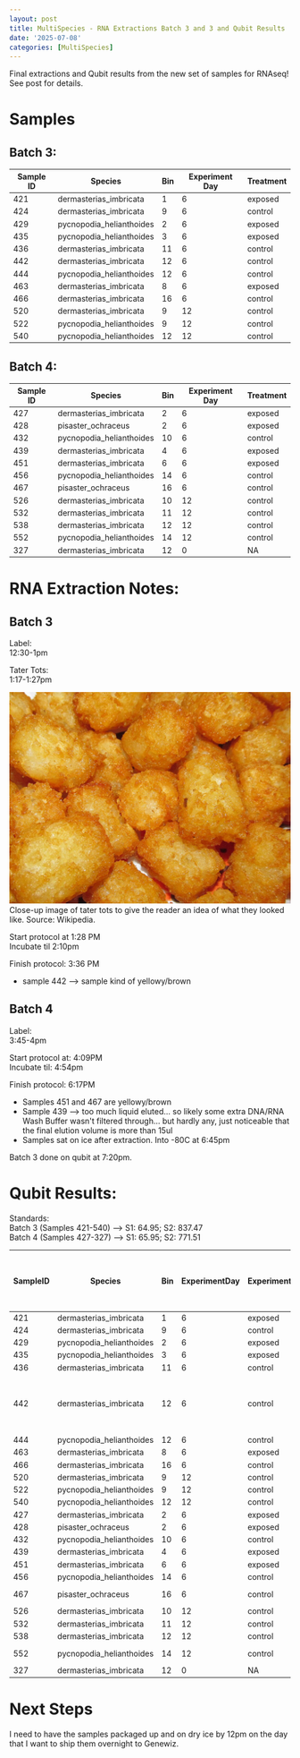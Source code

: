 ```yaml
---
layout: post
title: MultiSpecies - RNA Extractions Batch 3 and 3 and Qubit Results
date: '2025-07-08'
categories: [MultiSpecies]
---
```

Final extractions and Qubit results from the new set of samples for RNAseq! See post for details.    

# Samples    

## Batch 3:    

| Sample ID | Species                  | Bin | Experiment Day | Treatment |
|-----------|--------------------------|-----|----------------|-----------|
|       421 | dermasterias_imbricata   |   1 |              6 |   exposed |
|       424 | dermasterias_imbricata   |   9 |              6 |   control |
|       429 | pycnopodia_helianthoides |   2 |              6 |   exposed |
|       435 | pycnopodia_helianthoides |   3 |              6 |   exposed |
|       436 | dermasterias_imbricata   |  11 |              6 |   control |
|       442 | dermasterias_imbricata   |  12 |              6 |   control |
|       444 | pycnopodia_helianthoides |  12 |              6 |   control |
|       463 | dermasterias_imbricata   |   8 |              6 |   exposed |
|       466 | dermasterias_imbricata   |  16 |              6 |   control |
|       520 | dermasterias_imbricata   |   9 |             12 |   control |
|       522 | pycnopodia_helianthoides |   9 |             12 |   control |
|       540 | pycnopodia_helianthoides |  12 |             12 |   control |

## Batch 4:    

| Sample ID | Species                  | Bin | Experiment Day | Treatment |
|-----------|--------------------------|-----|----------------|-----------|
|       427 | dermasterias_imbricata   |   2 |              6 |   exposed |
|       428 | pisaster_ochraceus       |   2 |              6 |   exposed |
|       432 | pycnopodia_helianthoides |  10 |              6 |   control |
|       439 | dermasterias_imbricata   |   4 |              6 |   exposed |
|       451 | dermasterias_imbricata   |   6 |              6 |   exposed |
|       456 | pycnopodia_helianthoides |  14 |              6 |   control |
|       467 | pisaster_ochraceus       |  16 |              6 |   control |
|       526 | dermasterias_imbricata   |  10 |             12 |   control |
|       532 | dermasterias_imbricata   |  11 |             12 |   control |
|       538 | dermasterias_imbricata   |  12 |             12 |   control |
|       552 | pycnopodia_helianthoides |  14 |             12 |   control |
|       327 | dermasterias_imbricata   |  12 |              0 | NA        |

# RNA Extraction Notes:   

## Batch 3  
Label:       
12:30-1pm        

Tater Tots:        
1:17-1:27pm        

![img](../notebook-images/2025-07-08/tater-tots-close-up.jpg)       
Close-up image of tater tots to give the reader an idea of what they looked like. Source: Wikipedia.        

Start protocol at 1:28 PM    
Incubate til 2:10pm   

Finish protocol:  3:36 PM      

- sample 442 --> sample kind of yellowy/brown    

## Batch 4
Label:      
3:45-4pm     

Start protocol at: 4:09PM         
Incubate til: 4:54pm           

Finish protocol: 6:17PM       

- Samples 451 and 467 are yellowy/brown    
- Sample 439 --> too much liquid eluted... so likely some extra DNA/RNA Wash Buffer wasn't filtered through... but hardly any, just noticeable that the final elution volume is more than 15ul     
- Samples sat on ice after extraction. Into -80C at 6:45pm

Batch 3 done on qubit at 7:20pm.

# Qubit Results:   

Standards:    
Batch 3 (Samples 421-540) --> S1: 64.95; S2: 837.47       
Batch 4 (Samples 427-327) --> S1: 65.95; S2: 771.51    

| SampleID | Species                  | Bin | ExperimentDay | Experiment | RNA (ng/ul) | Total RNA in remaining sample (14ul remains) | Notes                             |
|----------|--------------------------|-----|---------------|------------|-------------|----------------------------------------------|-----------------------------------|
|      421 | dermasterias_imbricata   |   1 |             6 |    exposed |        62.4 |                                        873.6 |                                   |
|      424 | dermasterias_imbricata   |   9 |             6 |    control |        16.2 |                                        226.8 |                                   |
|      429 | pycnopodia_helianthoides |   2 |             6 |    exposed |        64.6 |                                        904.4 |                                   |
|      435 | pycnopodia_helianthoides |   3 |             6 |    exposed |         126 |                                         1764 |                                   |
|      436 | dermasterias_imbricata   |  11 |             6 |    control |        86.6 |                                       1212.4 |                                   |
|      442 | dermasterias_imbricata   |  12 |             6 |    control |         164 |                                         1968 | only 12ul remain- messed up Qubit |
|      444 | pycnopodia_helianthoides |  12 |             6 |    control |          74 |                                         1036 |                                   |
|      463 | dermasterias_imbricata   |   8 |             6 |    exposed |         148 |                                         2072 |                                   |
|      466 | dermasterias_imbricata   |  16 |             6 |    control |         108 |                                         1512 |                                   |
|      520 | dermasterias_imbricata   |   9 |            12 |    control |        18.7 |                                        261.8 |                                   |
|      522 | pycnopodia_helianthoides |   9 |            12 |    control |        74.2 |                                       1038.8 |                                   |
|      540 | pycnopodia_helianthoides |  12 |            12 |    control |         164 |                                         2296 |                                   |
|      427 | dermasterias_imbricata   |   2 |             6 |    exposed |        30.2 |                                        422.8 |                                   |
|      428 | pisaster_ochraceus       |   2 |             6 |    exposed |         124 |                                         1736 |                                   |
|      432 | pycnopodia_helianthoides |  10 |             6 |    control |         130 |                                         1820 |                                   |
|      439 | dermasterias_imbricata   |   4 |             6 |    exposed |        19.4 |                                        271.6 |                                   |
|      451 | dermasterias_imbricata   |   6 |             6 |    exposed |         144 |                                         2016 |                                   |
|      456 | pycnopodia_helianthoides |  14 |             6 |    control |         138 |                                         1932 |                                   |
|      467 | pisaster_ochraceus       |  16 |             6 |    control | TOO HIGH    |                    #VALUE!                   |                                   |
|      526 | dermasterias_imbricata   |  10 |            12 |    control |        97.8 |                                       1369.2 |                                   |
|      532 | dermasterias_imbricata   |  11 |            12 |    control |        55.2 |                                        772.8 |                                   |
|      538 | dermasterias_imbricata   |  12 |            12 |    control |        19.2 |                                        268.8 |                                   |
|      552 | pycnopodia_helianthoides |  14 |            12 |    control | TOO HIGH    |                    #VALUE!                   |                                   |
|      327 | dermasterias_imbricata   |  12 |             0 | NA         |        13.2 |                                        184.8 |                                   |

# Next Steps   
I need to have the samples packaged up and on dry ice by 12pm on the day that I want to ship them overnight to Genewiz.    
